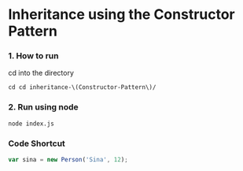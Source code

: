 # Inheritance using the Constructor Pattern

### 1. How to run
cd into the directory
```
cd cd inheritance-\(Constructor-Pattern\)/
```

### 2. Run using node
```
node index.js
```

### Code Shortcut
```javascript
var sina = new Person('Sina', 12);
```
